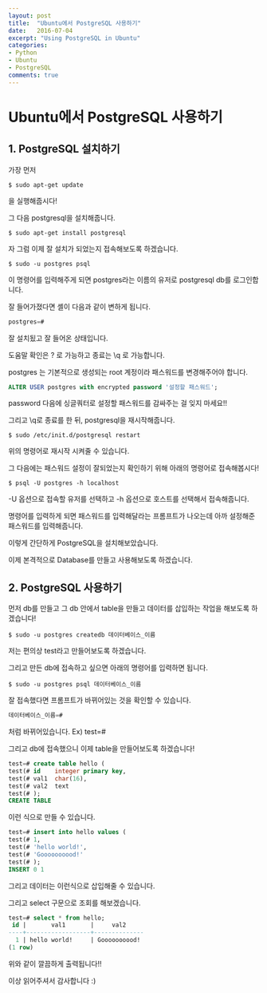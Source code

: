 ```yaml
---
layout: post
title:  "Ubuntu에서 PostgreSQL 사용하기"
date:   2016-07-04
excerpt: "Using PostgreSQL in Ubuntu"
categories:
- Python
- Ubuntu
- PostgreSQL
comments: true
---
```


# Ubuntu에서 PostgreSQL 사용하기

## 1. PostgreSQL 설치하기

가장 먼저

```shell
$ sudo apt-get update
```

을 실행해줍시다!

그 다음 postgresql을 설치해줍니다.

```shell
$ sudo apt-get install postgresql
```

자 그럼 이제 잘 설치가 되었는지 접속해보도록 하겠습니다.

```shell
$ sudo -u postgres psql
```

이 명령어를 입력해주게 되면 postgres라는 이름의 유저로 postgresql db를 로그인합니다.

잘 들어가졌다면 셸이 다음과 같이 변하게 됩니다.

```sql
postgres=#
```

잘 설치됬고 잘 들어온 상태입니다.

도움말 확인은 \? 로 가능하고 종료는 \q 로 가능합니다.

postgres 는 기본적으로 생성되는 root 계정이라 패스워드를 변경해주어야 합니다.

```sql
ALTER USER postgres with encrypted password '설정할 패스워드';
```

password 다음에 싱글쿼터로 설정할 패스워드를 감싸주는 걸 잊지 마세요!!

그리고 \q로 종료를 한 뒤, postgresql을 재시작해줍니다.

```shell
$ sudo /etc/init.d/postgresql restart
```

위의 명령어로 재시작 시켜줄 수 있습니다.

그 다음에는 패스워드 설정이 잘되었는지 확인하기 위해 아래의 명령어로 접속해봅시다!

```shell
$ psql -U postgres -h localhost
```

-U 옵션으로 접속할 유저를 선택하고 -h 옵션으로 호스트를 선택해서 접속해줍니다.

명령어를 입력하게 되면 패스워드를 입력해달라는 프롬프트가 나오는데 아까 설정해준 패스워드를 입력해줍니다.

이렇게 간단하게 PostgreSQL을 설치해보았습니다.

이제 본격적으로 Database를 만들고 사용해보도록 하겠습니다.


## 2. PostgreSQL 사용하기

먼저 db를 만들고 그 db 안에서 table을 만들고 데이터를 삽입하는 작업을 해보도록 하겠습니다!

```shell
$ sudo -u postgres createdb 데이터베이스_이름
```

저는 편의상 test라고 만들어보도록 하겠습니다.

그리고 만든 db에 접속하고 싶으면 아래의 명령어를 입력하면 됩니다.

```shell
$ sudo -u postgres psql 데이터베이스_이름
```

잘 접속했다면 프롬프트가 바뀌어있는 것을 확인할 수 있습니다.

```sql
데이터베이스_이름=#
```

처럼 바뀌어있습니다. Ex) test=#



그리고 db에 접속했으니 이제 table을 만들어보도록 하겠습니다!

```sql
test=# create table hello (
test(# id    integer primary key,
test(# val1  char(16),
test(# val2  text
test(# );
CREATE TABLE
```

이런 식으로 만들 수 있습니다.

```sql
test=# insert into hello values (
test(# 1,
test(# 'hello world!',
test(# 'Goooooooood!'
test(# );
INSERT 0 1
```

그리고 데이터는 이런식으로 삽입해줄 수 있습니다.

그리고 select 구문으로 조회를 해보겠습니다.

```sql
test=# select * from hello;
 id |       val1       |     val2     
----+------------------+--------------
  1 | hello world!     | Goooooooood!
(1 row)
```

위와 같이 깔끔하게 출력됩니다!!

이상 읽어주셔서 감사합니다 :)
